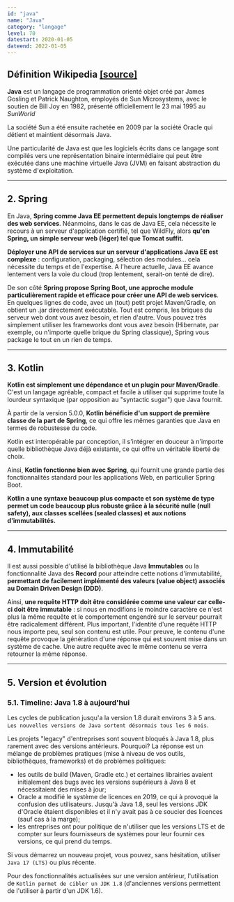 ```yaml
---
id: "java"
name: "Java"
category: "langage"
level: 70
datestart: 2020-01-05
dateend: 2022-01-05
---
```


## Définition Wikipedia [[source]](https://fr.wikipedia.org/wiki/Java_(langage))

**Java** est un langage de programmation orienté objet créé par James Gosling et Patrick Naughton, employés de Sun Microsystems, avec le soutien de Bill Joy en 1982, présenté officiellement le 23 mai 1995 au _SunWorld_

La société Sun a été ensuite rachetée en 2009 par la société Oracle qui détient et maintient désormais Java.

Une particularité de Java est que les logiciels écrits dans ce langage sont compilés vers une représentation binaire intermédiaire qui peut être exécutée dans une machine virtuelle Java (JVM) en faisant abstraction du système d'exploitation.

---

##  2. <a name='Spring'></a>Spring

En Java, **Spring comme Java EE permettent depuis longtemps de réaliser des web services**. Néanmoins, dans le cas de Java EE, cela nécessite le recours à un serveur d'application certifié, tel que WildFly, alors **qu'en Spring, un simple serveur web (léger) tel que Tomcat suffit.**

**Déployer une API de services sur un serveur d'applications Java EE est complexe** : configuration, packaging, sélection des modules… cela nécessite du temps et de l'expertise. A l'heure actuelle, Java EE avance lentement vers la voie du cloud (trop lentement, serait-on tenté de dire).

De son côté **Spring propose Spring Boot, une approche module particulièrement rapide et efficace pour créer une API de web services**. En quelques lignes de code, avec un (tout) petit projet Maven/Gradle, on obtient un .jar directement exécutable. Tout est compris, les briques du serveur web dont vous avez besoin, et rien d'autre. Vous pouvez très simplement utiliser les frameworks dont vous avez besoin (Hibernate, par exemple, ou n'importe quelle brique du Spring classique), Spring vous package le tout en un rien de temps.

---

##  3. <a name='Kotlin'></a>Kotlin

**Kotlin est simplement une dépendance et un plugin pour Maven/Gradle**. C'est un langage agréable, compact et facile à utiliser qui supprime toute la lourdeur syntaxique (par opposition au "syntactic sugar") que Java fournit.

À partir de la version 5.0.0, **Kotlin bénéficie d'un support de première classe de la part de Spring**, ce qui offre les mêmes garanties que Java en termes de robustesse du code.

Kotlin est interopérable par conception, il s'intégrer en douceur à n'importe quelle bibliothèque Java déjà existante, ce qui offre un véritable liberté de choix.

Ainsi, **Kotlin fonctionne bien avec Spring**, qui fournit une grande partie des fonctionnalités standard pour les applications Web, en particulier Spring Boot.

**Kotlin a une syntaxe beaucoup plus compacte et son système de type permet un code beaucoup plus robuste grâce à la sécurité nulle (null safety), aux classes scellées (sealed classes) et aux notions d'immutabilités.**

--- 

##  4. <a name='Immutabilit'></a>Immutabilité

Il est aussi possible d'utilisé la bibliothèque Java **Immutables** ou la fonctionnalité Java des **Record** pour atteindre cette notions d'immutabilité, **permettant de facilement implémenté des valeurs (value object) associés au Domain Driven Design (DDD)**.

Ainsi, **une requête HTTP doit être considérée comme une valeur car celle-ci doit être immutable** : si nous en modifions le moindre caractère ce n'est plus la même requête et le comportement engendré sur le serveur pourrait être radicalement différent. Plus important, l'identité d'une requête HTTP nous importe peu, seul son contenu est utile. Pour preuve, le contenu d'une requête provoque la génération d'une réponse qui est souvent mise dans un système de cache. Une autre requête avec le même contenu se verra retourner la même réponse.

---

##  5. <a name='Versionetvolution'></a>Version et évolution

###  5.1. <a name='Timeline:Java1.8aujourdhui'></a>Timeline: Java 1.8 à aujourd'hui

Les cycles de publication jusqu'a la version 1.8 durait environs 3 à 5 ans. `Les nouvelles versions de Java sortent désormais tous les 6 mois`.

Les projets "legacy" d'entreprises sont souvent bloqués à Java 1.8, plus rarement avec des versions antérieurs. Pourquoi? La réponse est un mélange de problèmes pratiques (mise à niveau de vos outils, bibliothèques, frameworks) et de problèmes politiques:
  - les outils de build (Maven, Gradle etc.) et certaines librairies avaient initialement des bugs avec les versions supérieurs à Java 8 et nécessitaient des mises à jour;
  - Oracle a modifié le système de licences en 2019, ce qui à provoqué la confusion des utilisateurs. Jusqu'à Java 1.8, seul les versions JDK d'Oracle étaient disponibles et il n'y avait pas à ce soucier des licences (sauf cas à la marge);
  - les entreprises ont pour politique de n'utiliser que les versions LTS et de compter sur leurs fournisseurs de systèmes pour leur fournir ces versions, ce qui prend du temps.

Si vous démarrez un nouveau projet, vous pouvez, sans hésitation, utiliser `Java 17 (LTS)` ou plus récente.

Pour des fonctionnalités actualisées sur une version antérieur, l'utilisation de `Kotlin permet de cibler un JDK 1.8` (d'anciennes versions permettent de l'utiliser à partir d'un JDK 1.6).


<div class="timeline">
  <div class="flex-parent">
    <div class="input-flex-container">
      <div class="input">
        <span data-year="09/04" data-info="5.0"></span>
      </div>
      <div class="input">
        <span data-year="09/06" data-info="1.6"></span>
      </div>
      <div class="input">
        <span data-year="07/11" data-info="1.7"></span>
      </div>
      <div class="input active">
        <span data-year="03/14" data-info="1.8 (LTS 2030)"></span>
      </div>
      <div class="input">
        <span data-year="09/17" data-info="9"></span>
      </div>
      <div class="input">
        <span data-year="03/18" data-info="10"></span>
      </div>
      <div class="input">
        <span data-year="09/18" data-info="11 (LTS 2026)"></span>
      </div>
      <div class="input">
        <span data-year="03/19" data-info="12"></span>
      </div>
      <div class="input">
        <span data-year="09/19" data-info="13"></span>
      </div>
      <div class="input">
        <span data-year="03/20" data-info="14"></span>
      </div>
      <div class="input">
        <span data-year="09/20" data-info="15"></span>
      </div>
      <div class="input">
        <span data-year="03/21" data-info="16"></span>
      </div>
      <div class="input">
        <span data-year="09/21" data-info="17 (LTS 2029)"></span>
      </div>
      <div class="input">
        <span data-year="03/22" data-info="18"></span>
      </div>
      <div class="input">
        <span data-year="09/22" data-info="19"></span>
      </div>
      <div class="input">
        <span data-year="03/23" data-info="...20?"></span>
      </div>
    </div>
  </div>
</div>

###  5.2. <a name='Changelog'></a>Changelog

####  5.2.1. <a name='AjoutdelaversionJava1.8digitaloceanhttps:www.digitalocean.comcommunitytutorialsjava-8-features-with-examples'></a>Ajout de la version Java 1.8 [[digitalocean]](https://www.digitalocean.com/community/tutorials/java-8-features-with-examples)

Essentiellement, toutes les fonctionnalités du langage Java 1.8 et antérieur fonctionnent également dans les versions supérieur (tel que Java 19). Ces fonctionnalités forment une base et comprennent:

  - JAVA 1.7 `Generic` et `Diamond Operator`
  - methodes d'interfaces `default` et `static` 
  - `functional Interfaces` et `lambda expressions`, permettent de traiter les fonctions comme un argument de méthode ou le code comme des données (et qui permettent de s'affranchir de l'écriture de `anonymous inner class` pour l'implémentation)
    ```java
    //Anciennement
    for (int i = 0; i < list.size(); i++) {
      System.out.println(list.get(i));
    }
    Thread monThread = new Thread(new Runnable() {
      @Override
      public void run(){
        System.out.println("Mon traitement ");
      }
    });

    //A partir de Java 1.8
    list.forEach(System.out::println);
    Thread monThread = new Thread(() -> { System.out.println("Mon traitement"); });
    ```
  - Stream API, prendre en charge les opérations séquentiels ou parallèles de style fonctionnel sur des flux d'éléments
    ```java
    List<String> list = Arrays.asList("one", "two");
    list.stream()
      .filter(name -> name.startsWith("o"))
      .map(String::toUpperCase)
      .sorted()
      .forEach(System.out::println);
    ```
  - Iterable Interface
    - `forEach` se focus sur la partie
  - `Optional` Le but de la classe est de fournir une solution au niveau du type pour représenter des valeurs facultatives au lieu de références nulles
  - Java Time API
    - `LocalDate`
    - `LocalDateTime`
    - `Instant`
  - Collections API
    - Collection `spliterator()`
    - Map
      - ajout de Map `replaceAll()`, `compute()`, `merge()`;
      - amélioration des performances pour la classe HashMap avec Key Collisions
  - Concurrency API improvements
    - `ConcurrentHashMap`
    - `CompletableFuture`

####  5.2.2. <a name='AjoutdelaversionJava9'></a>Ajout de la version Java 9

  - Collections helper de création
    - `of`
    ```java
    List<String> list = List.of("one", "two", "three");
    Set<String> set = Set.of("one", "two", "three");
    Map<String, String> map = Map.of("foo", "one", "bar", "two");
    ```
  - nouvelles méthodes Streams
    - `takeWhile`
    - `dropWhile`
    - `iterate`
  - optional
    - `ifPresentOrElse`
  - interfaces
    - méthodes privées
  - `diamond operator` pour `anonymous inner class`
  - `JShell`, shell JAVA avec résultat immédiat
  - projet `Jigsaw`: Modules JAVA et Multi-Release Jar Files

####  5.2.3. <a name='AjoutdelaversionJava10'></a>Ajout de la version Java 10

  - mot-clef `var`, variable locale s'appliquant seulement au scope d'une méthode, toujours fortement typée
  
####  5.2.4. <a name='AjoutdelaversionJava11'></a>Ajout de la version Java 11

  - Différentes méthodes Strings et Files
  ```java
  "Marco".isBlank();
  "Mar\nco".lines();
  "Marco  ".strip();

  Path path = Files.writeString(Files.createTempFile("helloworld", ".txt"), "Hi, my name is!");
  String s = Files.readString(path);
  ```
  - `execution de fichier source`: exécution des fichiers source Java sans avoir à les compiler au préalable. Un pas vers la scripting.
  - inférence de type variable local (var) pour les paramètre de fonction lambda
  ```java
  (var firstName, var lastName) -> firstName + lastName
  ```
  - `HTTPClient`, implémentation intégré au JDK en version final
  - `Flight Recorder`
  - `No-Op Garbage Collector`
  
####  5.2.5. <a name='AjoutdelaversionJava12'></a>Ajout de la version Java 12

####  5.2.6. <a name='AjoutdelaversionJava13'></a>Ajout de la version Java 13

####  5.2.7. <a name='AjoutdelaversionJava14'></a>Ajout de la version Java 14

  - nouvelle expression `switch` en version final
    - retour possible
    - synthaxe lambda possible
  - `NullPointerExceptions` plus précis sur les causes
  - Garbage Collectors
    - Concurrent Mark Sweep (CMS) Garbage Collector supprimé

####  5.2.8. <a name='AjoutdelaversionJava15'></a>Ajout de la version Java 15

  - `Text-Blocks` / `Multiline Strings` en version final
  ```java
  String htmlBeforeJava13 = "<html>\n" +
              "    <body>\n" +
              "        <p>Hello, world</p>\n" +
              "    </body>\n" +
              "</html>\n";

  String htmlWithJava15 = """
                <html>
                    <body>
                        <p>Hello, world</p>
                    </body>
                </html>
                """;
  ```
  - Garbage Collectors
    - ZGC, Z Garbage Collector en version final

####  5.2.9. <a name='AjoutdelaversionJava16'></a>Ajout de la version Java 16

  - `Pattern Matching for instanceof`
  ```java
  //before
  if (obj instanceof String) {
    String s = (String) obj;
    s.substring(1)
  }

  //after
  if (obj instanceof String s) {
    s.substring(1)
  }
  ```
  - `Unix-Domain Socket Channels`
  - `records` en version finale, sont un nouveau type de classe dans le langage Java (record class), qui proposent une syntaxe compacte pour la déclaration de classes aux fonctionnalités restreintes qui agrègent des valeurs de manière immuable
  ```java
  //before
  final class Point {
    public final int x;
    public final int y;

    public Point(int x, int y) {
        this.x = x;
        this.y = y;
    }

    // implementations of equals, hashCode, toString and getter needed
  }

  //after
  record Point(int x, int y) { }
  ```

####  5.2.10. <a name='AjoutdelaversionJava17'></a>Ajout de la version Java 17

  - `Sealed Classes` en version final, sont des classes et interfaces qui limitent les classes qui peuvent les étendre/implémenter
  
####  5.2.11. <a name='AjoutdelaversionJava18'></a>Ajout de la version Java 18

  - UTF-8 par défaut
  - `jwebserver`, web server basic

####  5.2.12. <a name='AjoutdelaversionJava19'></a>Ajout de la version Java 19

####  5.2.13. <a name='Ajouttoujoursenpreview'></a>Ajout toujours en `preview`

- Pattern Matching pour switch
- Virtual Threads
- Foreign Function
- Memory API
- Structured Concurrency
- Vector API

<style scoped>
.timeline {
  height: 100%;
  font-family: "Quicksand", sans-serif;
  font-weight: 500;
  color: var(--text-color);
  /* background-color: #ECF0F1; */
  padding: 0 25px;
  display: flex;
  flex-direction: column;
  position: relative;
  /* border-radius: 10px; */
  margin: 40px
}

.timeline h1 {
  text-align: center;
  height: 38px;
  margin: 60px 0;
}
.timeline h1 span {
  white-space: nowrap;
}

.timeline .flex-parent {
  display: flex;
  flex-direction: column;
  justify-content: center;
  align-items: center;
  width: 100%;
  height: 100%;
}

.timeline .input-flex-container {
  display: flex;
  justify-content: space-around;
  align-items: center;
  width: 80vw;
  height: 100px;
  max-width: 1000px;
  position: relative;
  z-index: 0;
}

.timeline .input {
  width: 25px;
  height: 25px;
  background-color: #AEB6BF;
  position: relative;
  border-radius: 50%;
}

.timeline .input:hover {
  cursor: pointer;
}

.timeline .input::before, .input::after {
  content: "";
  display: block;
  position: absolute;
  z-index: -1;
  top: 50%;
  transform: translateY(-50%);
  background-color: #AEB6BF;
  width: 4vw;
  height: 5px;
  max-width: 50px;
}

.timeline .input::before {
  left: calc(-4vw + 12.5px);
}

.timeline .input::after {
  right: calc(-4vw + 12.5px);
}

.timeline .input.active {
  background-color: var(--border-color);
}

.timeline .input.active::before {
  background-color: #AEB6BF;
}

.timeline .input.active::after {
  /* background-color: #AEB6BF; */
  background-color: var(--border-color);
}

.timeline .input.active span {
  font-weight: 700;
}

.timeline .input.active span::before {
  font-size: 13px;
}

.timeline .input.active span::after {
  font-size: 15px;
}

.timeline .input.active ~ .input, .input.active ~ .input::before, .input.active ~ .input::after {
  background-color: var(--border-color);
}

.timeline .input span {
  width: 1px;
  height: 1px;
  position: absolute;
  top: 50%;
  left: 50%;
  transform: translate(-50%, -50%);
  visibility: hidden;
}

.timeline .input span::before, .input span::after {
  visibility: visible;
  position: absolute;
  left: 50%;
}

.timeline .input span::after {
  content: attr(data-year);
  top: 25px;
  transform: translateX(-50%);
  font-size: 14px;
}

.timeline .input span::before {
  content: attr(data-info);
  top: -65px;
  width: 70px;
  transform: translateX(-5px) rotateZ(-45deg);
  font-size: 12px;
  text-indent: -10px;
}

.timeline .description-flex-container {
  width: 80vw;
  font-weight: 400;
  font-size: 22px;
  margin-top: 100px;
  max-width: 1000px;
}

.timeline .description-flex-container p {
  margin-top: 0;
  display: none;
}

.timeline .description-flex-container p.active {
  display: block;
}

@media (min-width: 1250px) {
  .input::before {
    left: -37.5px;
  }

  .input::after {
    right: -37.5px;
  }
}

@media (max-width: 850px) {
  .input {
    width: 17px;
    height: 17px;
  }
  .input::before, .input::after {
    height: 3px;
  }
  .input::before {
    left: calc(-4vw + 8.5px);
  }
  .input::after {
    right: calc(-4vw + 8.5px);
  }
}

@media (max-width: 600px) {
  .flex-parent {
    justify-content: initial;
  }

  .input-flex-container {
    flex-wrap: wrap;
    justify-content: center;
    width: 100%;
    height: auto;
    /* margin-top: 15vh; */
  }

  .input {
    width: 60px;
    height: 60px;
    margin: 0 10px 50px;
    background-color: #AEB6BF;
  }
  .input::before, .input::after {
    content: none;
  }
  .input span {
    width: 100%;
    height: 100%;
    display: block;
  }
  .input span::before {
    top: calc(100% + 5px);
    transform: translateX(-50%);
    text-indent: 0;
    text-align: center;
  }
  .input span::after {
    top: 50%;
    transform: translate(-50%, -50%);
    color: #ECF0F1;
  }
  .description-flex-container {
    margin-top: 30px;
    text-align: center;
  }
}

@media (max-width: 400px) {
  .timeline {
    min-height: 950px;
  }
}
</style>
